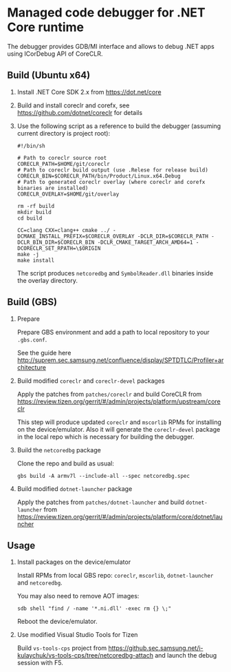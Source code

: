 # Managed code debugger for .NET Core runtime

The debugger provides GDB/MI interface and allows to debug .NET apps using ICorDebug API of CoreCLR.


## Build (Ubuntu x64)

1. Install .NET Core SDK 2.x from https://dot.net/core

2. Build and install coreclr and corefx, see https://github.com/dotnet/coreclr for details

3. Use the following script as a reference to build the debugger (assuming current directory is project root):
   ```
   #!/bin/sh

   # Path to coreclr source root
   CORECLR_PATH=$HOME/git/coreclr
   # Path to coreclr build output (use .Relese for release build)
   CORECLR_BIN=$CORECLR_PATH/bin/Product/Linux.x64.Debug
   # Path to generated coreclr overlay (where coreclr and corefx binaries are installed)
   CORECLR_OVERLAY=$HOME/git/overlay

   rm -rf build
   mkdir build
   cd build

   CC=clang CXX=clang++ cmake ../ -DCMAKE_INSTALL_PREFIX=$CORECLR_OVERLAY -DCLR_DIR=$CORECLR_PATH -DCLR_BIN_DIR=$CORECLR_BIN -DCLR_CMAKE_TARGET_ARCH_AMD64=1 -DCORECLR_SET_RPATH=\$ORIGIN
   make -j
   make install
   ```

   The script produces `netcoredbg` and `SymbolReader.dll` binaries inside the overlay directory.

## Build (GBS)

1. Prepare

   Prepare GBS environment and add a path to local repository to your `.gbs.conf`.

   See the guide here http://suprem.sec.samsung.net/confluence/display/SPTDTLC/Profiler+architecture

2. Build modified `coreclr` and `coreclr-devel` packages

   Apply the patches from `patches/coreclr` and build CoreCLR from
   https://review.tizen.org/gerrit/#/admin/projects/platform/upstream/coreclr

   This step will produce updated `coreclr` and `mscorlib` RPMs for installing on the device/emulator.
   Also it will generate the `coreclr-devel` package in the local repo which is necessary for building the debugger.

3. Build the `netcoredbg` package

   Clone the repo and build as usual:
   ```
   gbs build -A armv7l --include-all --spec netcoredbg.spec
   ```

4. Build modified `dotnet-launcher` package

   Apply the patches from `patches/dotnet-launcher` and build `dotnet-launcher` from
   https://review.tizen.org/gerrit/#/admin/projects/platform/core/dotnet/launcher

## Usage

1. Install packages on the device/emulator

   Install RPMs from local GBS repo: `coreclr`, `mscorlib`, `dotnet-launcher` and `netcoredbg`.

   You may also need to remove AOT images:
   ```
   sdb shell "find / -name '*.ni.dll' -exec rm {} \;"
   ```

   Reboot the device/emulator.

2. Use modified Visual Studio Tools for Tizen

   Build `vs-tools-cps` project from
   https://github.sec.samsung.net/i-kulaychuk/vs-tools-cps/tree/netcoredbg-attach
   and launch the debug session with F5.
